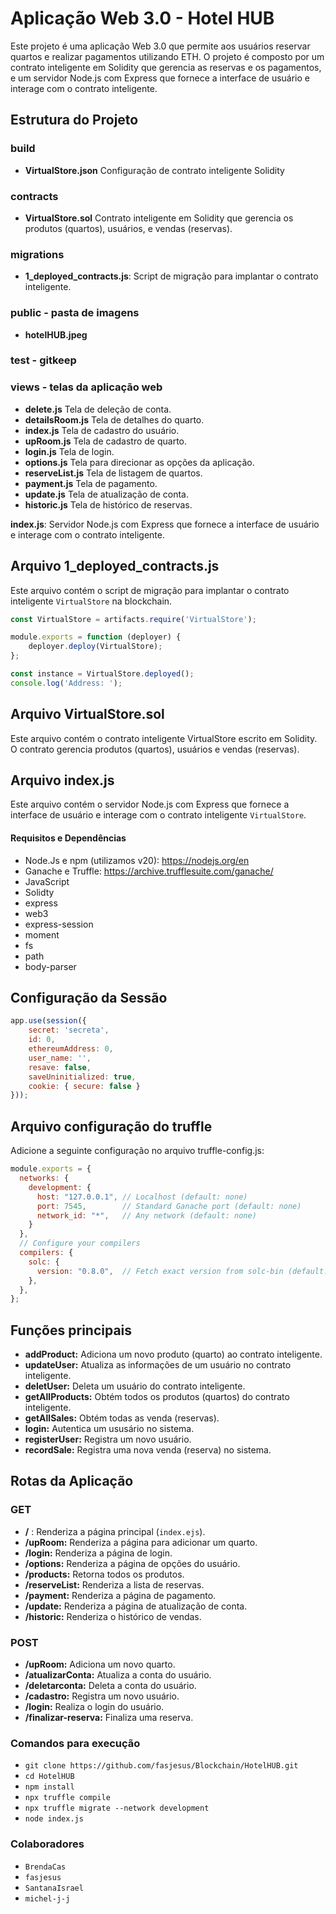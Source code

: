 # Aplicação Web 3.0 - Hotel HUB

Este projeto é uma aplicação Web 3.0 que permite aos usuários reservar quartos e realizar pagamentos utilizando ETH. O projeto é composto por um contrato inteligente em Solidity que gerencia as reservas e os pagamentos, e um servidor Node.js com Express que fornece a interface de usuário e interage com o contrato inteligente.

## Estrutura do Projeto

### build
- **VirtualStore.json**  Configuração de contrato inteligente Solidity
### contracts
- **VirtualStore.sol** Contrato inteligente em Solidity que gerencia os produtos (quartos), usuários, e vendas (reservas).
### migrations
- **1_deployed_contracts.js**: Script de migração para implantar o contrato inteligente.
### public - pasta de imagens
- **hotelHUB.jpeg**
### test - gitkeep
### views - telas da aplicação web
- **delete.js** Tela de deleção de conta.
- **detailsRoom.js** Tela de detalhes do quarto. 
- **index.js** Tela de cadastro do usuário.
- **upRoom.js** Tela de cadastro de quarto.
- **login.js** Tela de login.
- **options.js** Tela para direcionar as opções da aplicação.
- **reserveList.js** Tela de listagem de quartos.
- **payment.js** Tela de pagamento.
- **update.js** Tela de atualização de conta.
- **historic.js** Tela de histórico de reservas.

**index.js**: Servidor Node.js com Express que fornece a interface de usuário e interage com o contrato inteligente.

## Arquivo 1_deployed_contracts.js

Este arquivo contém o script de migração para implantar o contrato inteligente `VirtualStore` na blockchain.

```javascript
const VirtualStore = artifacts.require('VirtualStore');

module.exports = function (deployer) {
    deployer.deploy(VirtualStore);
};

const instance = VirtualStore.deployed();
console.log('Address: ');
```

## Arquivo VirtualStore.sol
Este arquivo contém o contrato inteligente VirtualStore escrito em Solidity. O contrato gerencia produtos (quartos), usuários e vendas (reservas).

## Arquivo index.js
Este arquivo contém o servidor Node.js com Express que fornece a interface de usuário e interage com o contrato inteligente `VirtualStore`.

#### Requisitos e Dependências
- Node.Js e npm (utilizamos v20): https://nodejs.org/en
- Ganache e Truffle: https://archive.trufflesuite.com/ganache/
- JavaScript
- Solidty
- express
- web3
- express-session
- moment
- fs
- path
- body-parser

## Configuração da Sessão

```javascript
app.use(session({
    secret: 'secreta',
    id: 0,
    ethereumAddress: 0,
    user_name: '',
    resave: false,
    saveUninitialized: true,
    cookie: { secure: false }
}));
```
## Arquivo configuração do truffle

Adicione a seguinte configuração no arquivo truffle-config.js:

```javascript
module.exports = {
  networks: {
    development: {
      host: "127.0.0.1", // Localhost (default: none)
      port: 7545,        // Standard Ganache port (default: none)
      network_id: "*",   // Any network (default: none)
    }
  },
  // Configure your compilers
  compilers: {
    solc: {
      version: "0.8.0",  // Fetch exact version from solc-bin (default: truffle's version)
    },
  },
};
```

## Funções principais
- **addProduct:** Adiciona um novo produto (quarto) ao contrato inteligente.
-  **updateUser:** Atualiza as informações de um usuário no contrato inteligente.
-  **deletUser:** Deleta um usuário do contrato inteligente.
-  **getAllProducts:** Obtém todos os produtos (quartos) do contrato inteligente.
-  **getAllSales:** Obtém todas as venda (reservas).
-  **login:** Autentica um ususário no sistema.
-  **registerUser:** Registra um novo usuário.
-  **recordSale:** Registra uma nova venda (reserva) no sistema.

## Rotas da Aplicação
### GET
- **/** : Renderiza a página principal (`index.ejs`).
- **/upRoom:** Renderiza a página para adicionar um quarto.
- **/login:** Renderiza a página de login.
- **/options:** Renderiza a página de opções do usuário.
- **/products:** Retorna todos os produtos.
- **/reserveList:** Renderiza a lista de reservas.
- **/payment:** Renderiza a página de pagamento.
- **/update:** Renderiza a página de atualização de conta.
- **/historic:** Renderiza o histórico de vendas.

### POST
- **/upRoom:** Adiciona um novo quarto.
- **/atualizarConta:** Atualiza a conta do usuário.
- **/deletarconta:** Deleta a conta do usuário.
- **/cadastro:** Registra um novo usuário.
- **/login:** Realiza o login do usuário.
- **/finalizar-reserva:** Finaliza uma reserva.


### Comandos para execução

- `git clone https://github.com/fasjesus/Blockchain/HotelHUB.git`
- `cd HotelHUB`
- `npm install`
- `npx truffle compile `
- `npx truffle migrate --network development`
- `node index.js`

### Colaboradores

- `BrendaCas`
- `fasjesus`
- `SantanaIsrael`
- `michel-j-j`